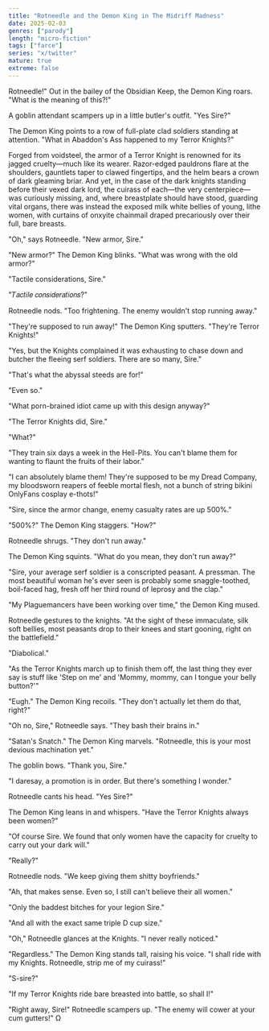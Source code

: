 ```yaml
---
title: "Rotneedle and the Demon King in The Midriff Madness"
date: 2025-02-03
genres: ["parody"]
length: "micro-fiction"
tags: ["farce"]
series: "x/twitter"
mature: true
extreme: false
---
```

Rotneedle!" Out in the bailey of the Obsidian Keep, the Demon King roars. "What is the meaning of this?!"

A goblin attendant scampers up in a little butler's outfit. "Yes Sire?"

The Demon King points to a row of full-plate clad soldiers standing at attention. "What in Abaddon's Ass happened to my Terror Knights?"

Forged from voidsteel, the armor of a Terror Knight is renowned for its jagged cruelty—much like its wearer. Razor-edged pauldrons flare at the shoulders, gauntlets taper to clawed fingertips, and the helm bears a crown of dark gleaming briar. And yet, in the case of the dark knights standing before their vexed dark lord, the cuirass of each—the very centerpiece—was curiously missing, and, where breastplate should have stood, guarding vital organs, there was instead the exposed milk white bellies of young, lithe women, with curtains of onxyite chainmail draped precariously over their full, bare breasts.

"Oh," says Rotneedle. "New armor, Sire."

"New armor?" The Demon King blinks. "What was wrong with the old armor?"

"Tactile considerations, Sire."

"𝑇𝑎𝑐𝑡𝑖𝑙𝑒 𝑐𝑜𝑛𝑠𝑖𝑑𝑒𝑟𝑎𝑡𝑖𝑜𝑛𝑠?"

Rotneedle nods. "Too frightening. The enemy wouldn't stop running away."

"They're supposed to run away!" The Demon King sputters. "They're Terror Knights!"

"Yes, but the Knights complained it was exhausting to chase down and butcher the fleeing serf soldiers. There are so many, Sire."

"That's what the abyssal steeds are for!"

"Even so."

"What porn-brained idiot came up with this design anyway?"

"The Terror Knights did, Sire."

"What?"

"They train six days a week in the Hell-Pits. You can't blame them for wanting to flaunt the fruits of their labor."

"I can absolutely blame them! They're supposed to be my Dread Company, my bloodsworn reapers of feeble mortal flesh, not a bunch of string bikini OnlyFans cosplay e-thots!"

"Sire, since the armor change, enemy casualty rates are up 500%."

"500%?" The Demon King staggers. "How?"

Rotneedle shrugs. "They don't run away."

The Demon King squints. "What do you mean, they don't run away?"

"Sire, your average serf soldier is a conscripted peasant. A pressman. The most beautiful woman he's ever seen is probably some snaggle-toothed, boil-faced hag, fresh off her third round of leprosy and the clap."

"My Plaguemancers have been working over time," the Demon King mused.

Rotneedle gestures to the knights. "At the sight of these immaculate, silk soft bellies, most peasants drop to their knees and start gooning, right on the battlefield."

"Diabolical."

"As the Terror Knights march up to finish them off, the last thing they ever say is stuff like 'Step on me' and 'Mommy, mommy, can I tongue your belly button?'"

"Eugh." The Demon King recoils. "They don't actually let them do that, right?"

"Oh no, Sire," Rotneedle says. "They bash their brains in."

"Satan's Snatch." The Demon King marvels. "Rotneedle, this is your most devious machination yet."

The goblin bows. "Thank you, Sire."

"I daresay, a promotion is in order. But there's something I wonder."

Rotneedle cants his head. "Yes Sire?"

The Demon King leans in and whispers. "Have the Terror Knights always been women?"

"Of course Sire. We found that only women have the capacity for cruelty to carry out your dark will."

"Really?"

Rotneedle nods. "We keep giving them shitty boyfriends."

"Ah, that makes sense. Even so, I still can't believe their all women."

"Only the baddest bitches for your legion Sire."

"And all with the exact same triple D cup size."

"Oh," Rotneedle glances at the Knights. "I never really noticed."

"Regardless." The Demon King stands tall, raising his voice. "I shall ride with my Knights. Rotneedle, strip me of my cuirass!"

"S-sire?"

"If my Terror Knights ride bare breasted into battle, so shall I!"

"Right away, Sire!" Rotneedle scampers up. "The enemy will cower at your cum gutters!" Ω
